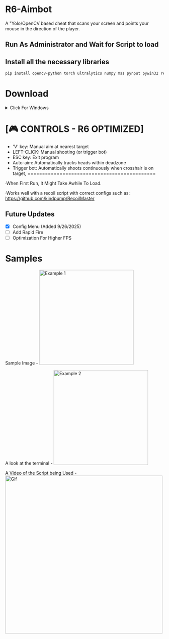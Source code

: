 # R6-Aimbot
A "Yolo/OpenCV based cheat that scans your screen and points your mouse in the direction of the player.

## Run As Administrator and Wait for Script to load

## Install all the necessary libraries
```bash
pip install opencv-python torch ultralytics numpy mss pynput pywin32 requests termcolor --index-url https://download.pytorch.org/whl/cu126
```

# Download
<details>
  <summary>Click For Windows</summary>

  <a href="https://drive.google.com/file/d/1fCmbbQXkzaRbJXxUjZZztuHUcgiby0PB/view?usp=drive_link">
  <img src="https://github.com/KAYAZzz/R6-Aimbot/blob/main/IMG_0549.png" alt="Download" width="200"/>
</a>

</details>


# [🎮 CONTROLS - R6 OPTIMIZED]
- 'V' key: Manual aim at nearest target
- LEFT-CLICK: Manual shooting (or trigger bot)
- ESC key: Exit program
- Auto-aim: Automatically tracks heads within deadzone
- Trigger bot: Automatically shoots continuously when crosshair is on target,
============================================

·When First Run, It Might Take Awhile To Load.

·Works well with a recoil script with correct configs such as: https://github.com/kindpump/RecoilMaster

## Future Updates

- [x] Config Menu (Added 9/26/2025)
- [ ] Add Rapid Fire
- [ ] Optimization For Higher FPS

# Samples
Sample Image -
<img src="https://github.com/KAYAZzz/R6-Aimbot/blob/main/ExampleOne.png" alt="Example 1" width="300"/>
</a>

A look at the terminal -
<img src="https://github.com/KAYAZzz/R6-Aimbot/blob/main/image-4.png" alt="Example 2" width="300"/>
</a>

A Video of the Script being Used -<img src="https://github.com/KAYAZzz/R6-Aimbot/blob/main/Examplevid1.gif" alt="Gif" width="500"/>
</a>

